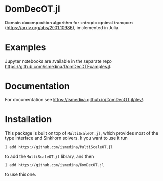 # DomDecOT.jl

Domain decomposition algorithm for entropic optimal transport (https://arxiv.org/abs/2001.10986), implemented in Julia.

# Examples
Jupyter notebooks are available in the separate repo https://github.com/ismedina/DomDecOTExamples.jl. 

# Documentation

For documentation see https://ismedina.github.io/DomDecOT.jl/dev/. 

# Installation

This package is built on top of `MultiScaleOT.jl`, which provides most of the type interface and Sinkhorn solvers. If you want to use it run
```julia-repl
] add https://github.com/ismedina/MultiScaleOT.jl
```
to add the `MultiScaleOT.jl` library, and then 
```julia-repl
] add https://github.com/ismedina/DomDecOT.jl
```
to use this one. 